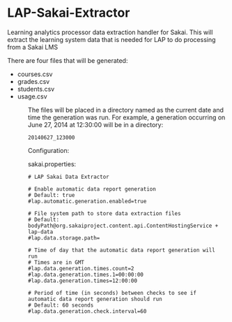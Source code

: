 LAP-Sakai-Extractor
===================

Learning analytics processor data extraction handler for Sakai. This will extract the learning system data that is needed for LAP to do processing from a Sakai LMS

There are four files that will be generated:

<ul>
    <li>courses.csv</li>
    <li>grades.csv</li>
    <li>students.csv</li>
    <li>usage.csv</li>
<ul>

The files will be placed in a directory named as the current date and time the generation was run. For example, a generation occurring on June 27, 2014 at 12:30:00 will be in a directory:

    20140627_123000


Configuration:

sakai.properties:

```
# LAP Sakai Data Extractor

# Enable automatic data report generation
# Default: true
#lap.automatic.generation.enabled=true

# File system path to store data extraction files
# Default: bodyPath@org.sakaiproject.content.api.ContentHostingService + lap-data
#lap.data.storage.path=

# Time of day that the automatic data report generation will run
# Times are in GMT
#lap.data.generation.times.count=2
#lap.data.generation.times.1=00:00:00
#lap.data.generation.times=12:00:00

# Period of time (in seconds) between checks to see if automatic data report generation should run
# Default: 60 seconds
#lap.data.generation.check.interval=60
```